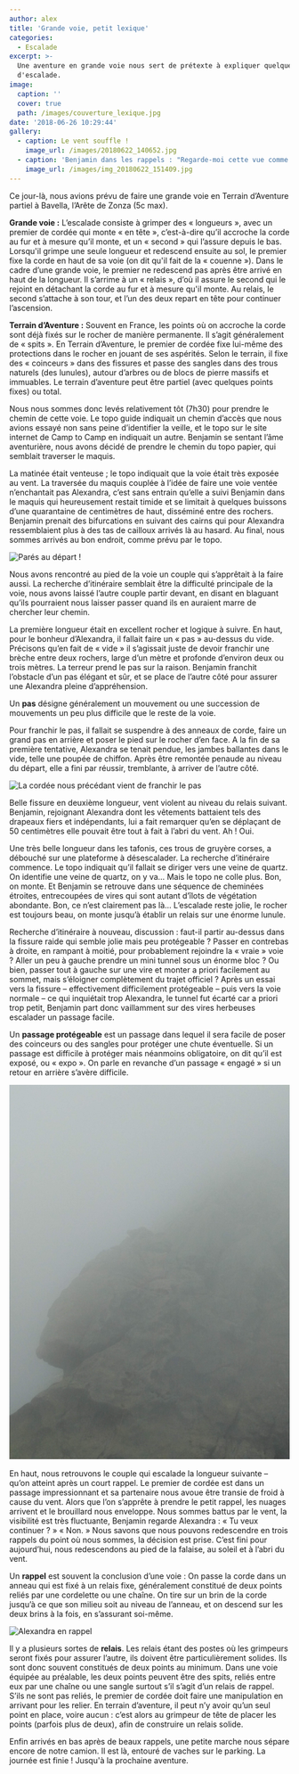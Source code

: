 ```yaml
---
author: alex
title: 'Grande voie, petit lexique'
categories:
  - Escalade
excerpt: >-
  Une aventure en grande voie nous sert de prétexte à expliquer quelques termes
  d'escalade.
image:
  caption: ''
  cover: true
  path: /images/couverture_lexique.jpg
date: '2018-06-26 10:29:44'
gallery:
  - caption: Le vent souffle !
    image_url: /images/20180622_140652.jpg
  - caption: 'Benjamin dans les rappels : "Regarde-moi cette vue comme elle est belle !"'
    image_url: /images/img_20180622_151409.jpg
---
```

Ce jour-là, nous avions prévu de faire une grande voie en Terrain d’Aventure partiel à Bavella, l’Arête de Zonza (5c max). 

**Grande voie :** L’escalade consiste à grimper des « longueurs », avec un premier de cordée qui monte « en tête », c’est-à-dire qu’il accroche la corde au fur et à mesure qu’il monte, et un « second » qui l’assure depuis le bas. Lorsqu'il grimpe une seule longueur et redescend ensuite au sol, le premier fixe la corde en haut de sa voie (on dit qu'il fait de la « couenne »). Dans le cadre d’une grande voie, le premier ne redescend pas après être arrivé en haut de la longueur. Il s’arrime à un « relais », d’où il assure le second qui le rejoint en détachant la corde au fur et à mesure qu'il monte. Au relais, le second s’attache à son tour, et l’un des deux repart en tête pour continuer l’ascension. 

**Terrain d’Aventure :** Souvent en France, les points où on accroche la corde sont déjà fixés sur le rocher de manière permanente. Il s’agit généralement de « spits ». En Terrain d’Aventure, le premier de cordée fixe lui-même des protections dans le rocher en jouant de ses aspérités. Selon le terrain, il fixe des « coinceurs » dans des fissures et passe des sangles dans des trous naturels (des lunules), autour d’arbres ou de blocs de pierre massifs et immuables. Le terrain d’aventure peut être partiel (avec quelques points fixes) ou total. 

Nous nous sommes donc levés relativement tôt (7h30) pour prendre le chemin de cette voie. Le topo guide indiquait un chemin d’accès que nous avions essayé non sans peine d’identifier la veille, et le topo sur le site internet de Camp to Camp en indiquait un autre. Benjamin se sentant l’âme aventurière, nous avons décidé de prendre le chemin du topo papier, qui semblait traverser le maquis. 

La matinée était venteuse ; le topo indiquait que la voie était très exposée au vent. La traversée du maquis couplée à l’idée de faire une voie ventée n’enchantait pas Alexandra, c’est sans entrain qu’elle a suivi Benjamin dans le maquis qui heureusement restait timide et se limitait à quelques buissons d’une quarantaine de centimètres de haut, disséminé entre des rochers. Benjamin prenait des bifurcations en suivant des cairns qui pour Alexandra ressemblaient plus à des tas de cailloux arrivés là au hasard. Au final, nous sommes arrivés au bon endroit, comme prévu par le topo.

![Parés au départ !](/images/20180622_094953.jpg)

Nous avons rencontré au pied de la voie un couple qui s’apprêtait à la faire aussi. La recherche d’itinéraire semblait être la difficulté principale de la voie, nous avons laissé l’autre couple partir devant, en disant en blaguant qu’ils pourraient nous laisser passer quand ils en auraient marre de chercher leur chemin. 

La première longueur était en excellent rocher et logique à suivre. En haut, pour le bonheur d’Alexandra, il fallait faire un « pas » au-dessus du vide. Précisons qu’en fait de « vide » il s’agissait juste de devoir franchir une brèche entre deux rochers, large d’un mètre et profonde d’environ deux ou trois mètres. La terreur prend le pas sur la raison. Benjamin franchit l’obstacle d’un pas élégant et sûr, et se place de l’autre côté pour assurer une Alexandra pleine d’appréhension. 

Un **pas** désigne généralement un mouvement ou une succession de mouvements un peu plus difficile que le reste de la voie. 

Pour franchir le pas, il fallait se suspendre à des anneaux de corde, faire un grand pas en arrière et poser le pied sur le rocher d’en face. A la fin de sa première tentative, Alexandra se tenait pendue, les jambes ballantes dans le vide, telle une poupée de chiffon. Après être remontée penaude au niveau du départ, elle a fini par réussir, tremblante, à arriver de l’autre côté.  

![La cordée nous précédant vient de franchir le pas](/images/20180622_100712.jpg)

Belle fissure en deuxième longueur, vent violent au niveau du relais suivant. Benjamin, rejoignant Alexandra dont les vêtements battaient tels des drapeaux fiers et indépendants, lui a fait remarquer qu’en se déplaçant de 50 centimètres elle pouvait être tout à fait à l’abri du vent. Ah ! Oui. 

Une très belle longueur dans les tafonis, ces trous de gruyère corses, a débouché sur une plateforme à désescalader. La recherche d’itinéraire commence. Le topo indiquait qu’il fallait se diriger vers une veine de quartz. On identifie une veine de quartz, on y va… Mais le topo ne colle plus. Bon, on monte. Et Benjamin se retrouve dans une séquence de cheminées étroites, entrecoupées de vires qui sont autant d’îlots de végétation abondante. Bon, ce n’est clairement pas là… L’escalade reste jolie, le rocher est toujours beau, on monte jusqu’à établir un relais sur une énorme lunule. 

Recherche d’itinéraire à nouveau, discussion : faut-il partir au-dessus dans la fissure raide qui semble jolie mais peu protégeable ? Passer en contrebas à droite, en rampant à moitié, pour probablement rejoindre la « vraie » voie ? Aller un peu à gauche prendre un mini tunnel sous un énorme bloc ? Ou bien, passer tout à gauche sur une vire et monter a priori facilement au sommet, mais s’éloigner complètement du trajet officiel ? Après un essai vers la fissure – effectivement difficilement protégeable – puis vers la voie normale – ce qui inquiétait trop Alexandra, le tunnel fut écarté car a priori trop petit, Benjamin part donc vaillamment sur des vires herbeuses escalader un passage facile. 

Un **passage protégeable** est un passage dans lequel il sera facile de poser des coinceurs ou des sangles pour protéger une chute éventuelle. Si un passage est difficile à protéger mais néanmoins obligatoire, on dit qu’il est exposé, ou « expo ». On parle en revanche d’un passage « engagé » si un retour en arrière s’avère difficile. 

![Ambiance purée de pois !](/images/img_20180622_140951.jpg)

En haut, nous retrouvons le couple qui escalade la longueur suivante – qu’on atteint après un court rappel. Le premier de cordée est dans un passage impressionnant et sa partenaire nous avoue être transie de froid à cause du vent. Alors que l’on s’apprête à prendre le petit rappel, les nuages arrivent et le brouillard nous enveloppe. Nous sommes battus par le vent, la visibilité est très fluctuante, Benjamin regarde Alexandra : « Tu veux continuer ? » « Non. » Nous savons que nous pouvons redescendre en trois rappels du point où nous sommes, la décision est prise. C’est fini pour aujourd’hui, nous redescendons au pied de la falaise, au soleil et à l’abri du vent. 

Un **rappel** est souvent la conclusion d’une voie : On passe la corde dans un anneau qui est fixé à un relais fixe, généralement constitué de deux points reliés par une cordelette ou une chaîne. On tire sur un brin de la corde jusqu’à ce que son milieu soit au niveau de l’anneau, et on descend sur les deux brins à la fois, en s’assurant soi-même. 

![Alexandra en rappel](/images/20180622_150654.jpg)

Il y a plusieurs sortes de **relais**. Les relais étant des postes où les grimpeurs seront fixés pour assurer l’autre, ils doivent être particulièrement solides. Ils sont donc souvent constitués de deux points au minimum. Dans une voie équipée au préalable, les deux points peuvent être des spits, reliés entre eux par une chaîne ou une sangle surtout s’il s’agit d’un relais de rappel. S’ils ne sont pas reliés, le premier de cordée doit faire une manipulation en arrivant pour les relier. En terrain d’aventure, il peut n’y avoir qu’un seul point en place, voire aucun : c’est alors au grimpeur de tête de placer les points (parfois plus de deux), afin de construire un relais solide. 

Enfin arrivés en bas après de beaux rappels, une petite marche nous sépare encore de notre camion. Il est là, entouré de vaches sur le parking. La journée est finie ! Jusqu'à la prochaine aventure.
